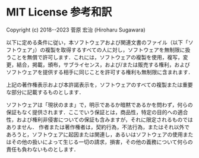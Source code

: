 # MIT License 参考和訳

Copyright (c) 2018--2023  菅原 宏治 (Hiroharu Sugawara)

以下に定める条件に従い，本ソフトウェアおよび関連文書のファイル（以下「ソフトウェア」）の複製を取得するすべての人に対し，ソフトウェアを無制限に扱うことを無償で許可します．これには，ソフトウェアの複製を使用，複写，変更，結合，掲載，頒布，サブライセンス，および/または販売する権利，およびソフトウェアを提供する相手に同じことを許可する権利も無制限に含まれます．

上記の著作権表示および本許諾表示を，ソフトウェアのすべての複製または重要な部分に記載するものとします．

ソフトウェアは「現状のまま」で，明示であるか暗黙であるかを問わず，何らの保証もなく提供されます．ここでいう保証とは，商品性，特定の目的への適合性，および権利非侵害についての保証も含みますが，それに限定されるものではありません． 作者または著作権者は，契約行為，不法行為，またはそれ以外であろうと，ソフトウェアに起因または関連し，あるいはソフトウェアの使用またはその他の扱いによって生じる一切の請求，損害，その他の義務について何らの責任も負わないものとします．

